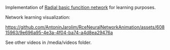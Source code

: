 Implementation of [Radial basic funcition network](https://en.wikipedia.org/wiki/Radial_basis_function_network) for learning purposes.

Network learning visualization:


https://github.com/AntoninJarolim/RceNeuralNetworkAnimation/assets/60815963/9e696a95-4e3a-4f04-ba74-a4d8ea29476a


See other videos in /media/videos folder.
